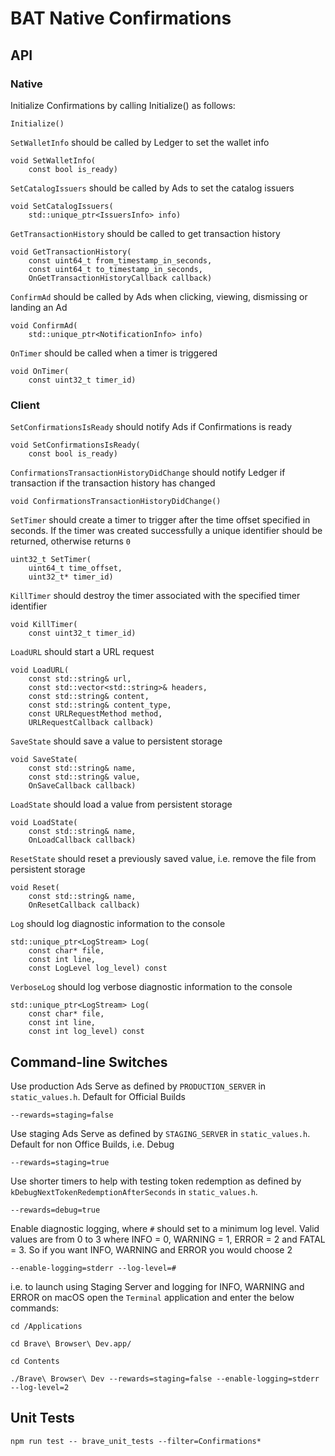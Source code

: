# BAT Native Confirmations

## API

### Native

Initialize Confirmations by calling Initialize() as follows:

```
Initialize()
```

`SetWalletInfo` should be called by Ledger to set the wallet info
```
void SetWalletInfo(
    const bool is_ready)
```

`SetCatalogIssuers` should be called by Ads to set the catalog issuers
```
void SetCatalogIssuers(
    std::unique_ptr<IssuersInfo> info)
```

`GetTransactionHistory` should be called to get transaction history
```
void GetTransactionHistory(
    const uint64_t from_timestamp_in_seconds,
    const uint64_t to_timestamp_in_seconds,
    OnGetTransactionHistoryCallback callback)
```

`ConfirmAd` should be called by Ads when clicking, viewing, dismissing or landing an Ad
```
void ConfirmAd(
    std::unique_ptr<NotificationInfo> info)
```

`OnTimer` should be called when a timer is triggered
```
void OnTimer(
    const uint32_t timer_id)
```

### Client

`SetConfirmationsIsReady` should notify Ads if Confirmations is ready
```
void SetConfirmationsIsReady(
    const bool is_ready)
```

`ConfirmationsTransactionHistoryDidChange` should notify Ledger if transaction if the transaction history has changed
```
void ConfirmationsTransactionHistoryDidChange()
```

`SetTimer` should create a timer to trigger after the time offset specified in seconds. If the timer was created successfully a unique identifier should be returned, otherwise returns `0`
```
uint32_t SetTimer(
    uint64_t time_offset,
    uint32_t* timer_id)
```

`KillTimer` should destroy the timer associated with the specified timer identifier
```
void KillTimer(
    const uint32_t timer_id)
```

`LoadURL` should start a URL request
```
void LoadURL(
    const std::string& url,
    const std::vector<std::string>& headers,
    const std::string& content,
    const std::string& content_type,
    const URLRequestMethod method,
    URLRequestCallback callback)
```

`SaveState` should save a value to persistent storage
```
void SaveState(
    const std::string& name,
    const std::string& value,
    OnSaveCallback callback)
```

`LoadState` should load a value from persistent storage
```
void LoadState(
    const std::string& name,
    OnLoadCallback callback)
```

`ResetState` should reset a previously saved value, i.e. remove the file from persistent storage
```
void Reset(
    const std::string& name,
    OnResetCallback callback)
```

`Log` should log diagnostic information to the console
```
std::unique_ptr<LogStream> Log(
    const char* file,
    const int line,
    const LogLevel log_level) const
```

`VerboseLog` should log verbose diagnostic information to the console
```
std::unique_ptr<LogStream> Log(
    const char* file,
    const int line,
    const int log_level) const
```

## Command-line Switches

Use production Ads Serve as defined by `PRODUCTION_SERVER` in `static_values.h`. Default for Official Builds

```
--rewards=staging=false
```

Use staging Ads Serve as defined by `STAGING_SERVER` in `static_values.h`. Default for non Office Builds, i.e. Debug

```
--rewards=staging=true
```

Use shorter timers to help with testing token redemption as defined by `kDebugNextTokenRedemptionAfterSeconds` in `static_values.h`.

```
--rewards=debug=true
```

Enable diagnostic logging, where `#` should set to a minimum log level. Valid values are from 0 to 3 where INFO = 0, WARNING = 1, ERROR = 2 and FATAL = 3. So if you want INFO, WARNING and ERROR you would choose 2

```
--enable-logging=stderr --log-level=#
```

i.e. to launch using Staging Server and logging for INFO, WARNING and ERROR on macOS open the `Terminal` application and enter the below commands:

```
cd /Applications

cd Brave\ Browser\ Dev.app/

cd Contents

./Brave\ Browser\ Dev --rewards=staging=false --enable-logging=stderr --log-level=2
```

## Unit Tests
```
npm run test -- brave_unit_tests --filter=Confirmations*
```
